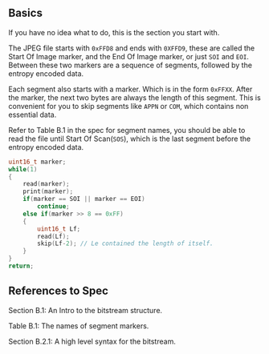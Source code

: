 ## Basics

If you have no idea what to do, this is the section you start with.

The JPEG file starts with `0xFFD8` and ends with `0XFFD9`, these are called the Start Of Image marker, and the End Of Image marker, or just `SOI` and `EOI`. Between these two markers are a sequence of segments, followed by the entropy encoded data. 

Each segment also starts with a marker. Which is in the form `0xFFXX`. After the marker, the next two bytes are always the length of this segment. This is convenient for you to skip segments like `APPN` or `COM`, which contains non essential data.

Refer to Table B.1 in the spec for segment names, you should be able to read the file until Start Of Scan(`SOS`), which is the last segment before the entropy encoded data.

```C
uint16_t marker;
while(1)
{
    read(marker);
    print(marker);
    if(marker == SOI || marker == EOI)
        continue;
    else if(marker >> 8 == 0xFF)
    {
        uint16_t Lf;
        read(Lf);
        skip(Lf-2); // Le contained the length of itself.
    }
}
return;
```

## References to Spec

Section B.1: An Intro to the bitstream structure.

Table B.1: The names of segment markers.

Section B.2.1: A high level syntax for the bitstream.
